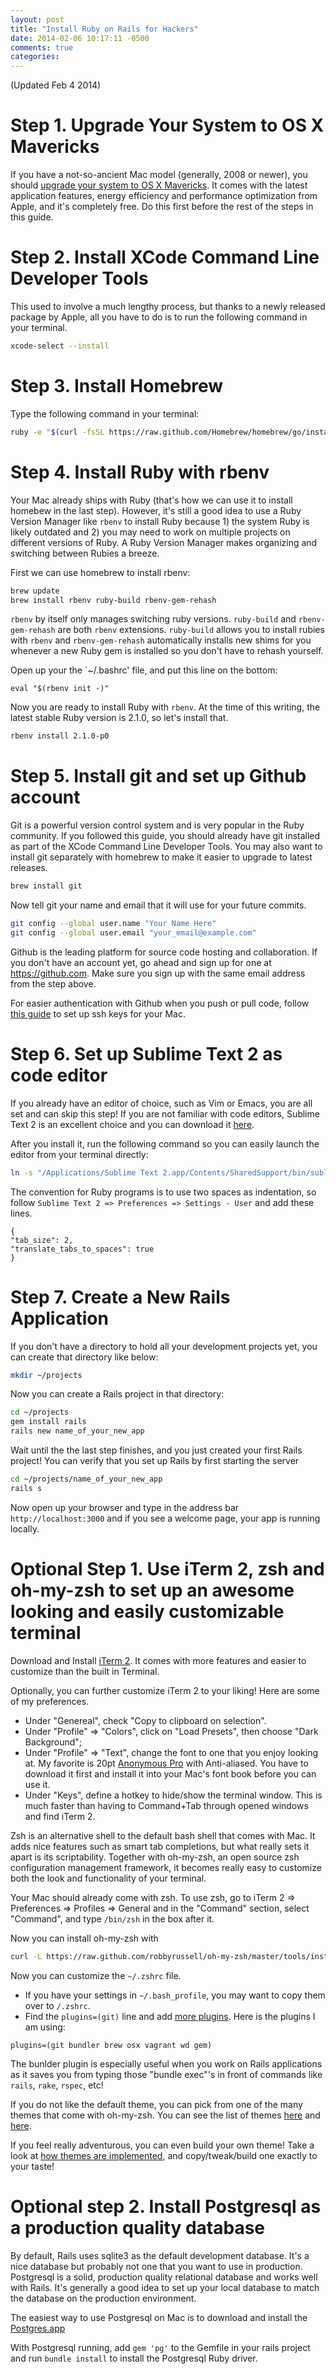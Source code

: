 ```yaml
---
layout: post
title: "Install Ruby on Rails for Hackers"
date: 2014-02-06 10:17:11 -0500
comments: true
categories:
---
```


(Updated Feb 4 2014)

# Step 1. Upgrade Your System to OS X Mavericks

If you have a not-so-ancient Mac model (generally, 2008 or newer), you should [upgrade your system to OS X Mavericks](https://www.apple.com/osx/how-to-upgrade/). It comes with the latest application features, energy efficiency and performance optimization from Apple, and it's completely free. Do this first before the rest of the steps in this guide.

# Step 2. Install XCode Command Line Developer Tools

This used to involve a much lengthy process, but thanks to a newly released package by Apple, all you have to do is to run the following command in your terminal. 

```bash
xcode-select --install
```

# Step 3. Install Homebrew

Type the following command in your terminal:

```bash
ruby -e "$(curl -fsSL https://raw.github.com/Homebrew/homebrew/go/install)"
```

# Step 4. Install Ruby with rbenv

Your Mac already ships with Ruby (that's how we can use it to install homebew in the last step). However, it's still a good idea to use a Ruby Version Manager like `rbenv` to install Ruby because 1) the system Ruby is likely outdated and 2) you may need to work on multiple projects on different versions of Ruby. A Ruby Version Manager makes organizing and switching between Rubies a breeze. 

First we can use homebrew to install rbenv:

```bash
brew update
brew install rbenv ruby-build rbenv-gem-rehash
```

`rbenv` by itself only manages switching ruby versions. `ruby-build` and `rbenv-gem-rehash` are both `rbenv` extensions. `ruby-build` allows you to install rubies with `rbenv` and `rbenv-gem-rehash` automatically installs new shims for you whenever a new Ruby gem is installed so you don't have to rehash yourself. 

Open up your the `~/.bashrc' file, and put this line on the bottom:

```
eval "$(rbenv init -)" 
```

Now you are ready to install Ruby with `rbenv`. At the time of this writing, the latest stable Ruby version is 2.1.0, so let's install that.

```bash
rbenv install 2.1.0-p0
```

# Step 5. Install git and set up Github account

Git is a powerful version control system and is very popular in the Ruby community. If you followed this guide, you should already have git installed as part of the XCode Command Line Developer Tools. You may also want to install git separately with homebrew to make it easier to upgrade to latest releases.

```bash
brew install git
```

Now tell git your name and email that it will use for your future commits.

```bash
git config --global user.name "Your Name Here"
git config --global user.email "your_email@example.com"
```

Github is the leading platform for source code hosting and collaboration. If you don't have an account yet, go ahead and sign up for one at https://github.com. Make sure you sign up with the same email address from the step above.

For easier authentication with Github when you push or pull code, follow [this guide](https://help.github.com/articles/generating-ssh-keys) to set up ssh keys for your Mac.

# Step 6. Set up Sublime Text 2 as code editor

If you already have an editor of choice, such as Vim or Emacs, you are all set and can skip this step! If you are not familiar with code editors, Sublime Text 2 is an excellent choice and you can download it [here](http://www.sublimetext.com/2). 

After you install it, run the following command so you can easily launch the editor from your terminal directly:

```bash
ln -s "/Applications/Sublime Text 2.app/Contents/SharedSupport/bin/subl" ~/bin/subl
```
The convention for Ruby programs is to use two spaces as indentation, so follow `Sublime Text 2 => Preferences => Settings - User` and add these lines.

```
{
"tab_size": 2,
"translate_tabs_to_spaces": true
}
```

# Step 7. Create a New Rails Application

If you don't have a directory to hold all your development projects yet, you can create that directory like below: 

```bash
mkdir ~/projects
```

Now you can create a Rails project in that directory:

```bash
cd ~/projects
gem install rails
rails new name_of_your_new_app
```
Wait until the the last step finishes, and you just created your first Rails project! You can verify that you set up Rails by first starting the server

```bash
cd ~/projects/name_of_your_new_app
rails s
```
Now open up your browser and type in the address bar `http://localhost:3000` and if you see a welcome page, your app is running locally. 


# Optional Step 1. Use iTerm 2, zsh and oh-my-zsh to set up an awesome looking and easily customizable terminal

Download and Install [iTerm 2](http://www.iterm2.com/#/section/home). It comes with more features and easier to customize than the built in Terminal. 

Optionally, you can further customize iTerm 2 to your liking! Here are some of my preferences.

- Under "Genereal", check "Copy to clipboard on selection". 
- Under "Profile" => "Colors", click on "Load Presets", then choose "Dark Background"; 
- Under "Profile" => "Text", change the font to one that you enjoy looking at. My favorite is 20pt [Anonymous Pro](http://www.marksimonson.com/fonts/view/anonymous-pro) with Anti-aliased. You have to download it first and install it into your Mac's font book before you can use it. 
- Under "Keys", define a hotkey to hide/show the terminal window. This is much faster than having to Command+Tab through opened windows and find iTerm 2. 

Zsh is an alternative shell to the default bash shell that comes with Mac. It adds nice features such as smart tab completions, but what really sets it apart is its scriptability. Together with oh-my-zsh, an open source zsh configuration management framework, it becomes really easy to customize both the look and functionality of your terminal. 

Your Mac should already come with zsh. To use zsh, go to iTerm 2 => Preferences => Profiles => General and in the "Command" section, select "Command", and type `/bin/zsh` in the box after it.

Now you can install oh-my-zsh with

```bash
curl -L https://raw.github.com/robbyrussell/oh-my-zsh/master/tools/install.sh | sh
```

Now you can customize the `~/.zshrc` file. 

- If you have your settings in `~/.bash_profile`, you may want to copy them over to `/.zshrc`. 
- Find the `plugins=(git)` line and add [more plugins](https://github.com/robbyrussell/oh-my-zsh/wiki/Plugins). Here is the plugins I am using:

```
plugins=(git bundler brew osx vagrant wd gem)
```

The bunlder plugin is especially useful when you work on Rails applications as it saves you from typing those "bundle exec"'s in front of commands like `rails`, `rake`, `rspec`, etc! 

If you do not like the default theme, you can pick from one of the many themes that come with oh-my-zsh. You can see the list of themes [here](https://github.com/robbyrussell/oh-my-zsh/wiki/themes) and [here](http://zshthem.es/all/). 

If you feel really adventurous, you can even build your own theme! Take a look at [how themes are implemented](https://github.com/robbyrussell/oh-my-zsh/tree/master/themes), and copy/tweak/build one exactly to your taste!

# Optional step 2. Install Postgresql as a production quality database

By default, Rails uses sqlite3 as the default development database. It's a nice database but probably not one that you want to use in production. Postgresql is a solid, production quality relational database and works well with Rails. It's generally a good idea to set up your local database to match the database on the production environment. 

The easiest way to use Postgresql on Mac is to download and install the [Postgres.app](http://postgresapp.com/)

With Postgresql running, add `gem 'pg'` to the Gemfile in your rails project and run `bundle install` to install the Postgresql Ruby driver.
